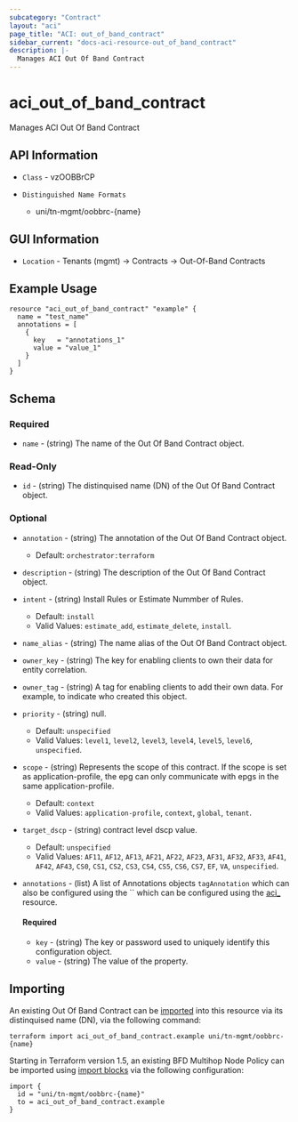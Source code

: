 ```yaml
---
subcategory: "Contract"
layout: "aci"
page_title: "ACI: out_of_band_contract"
sidebar_current: "docs-aci-resource-out_of_band_contract"
description: |-
  Manages ACI Out Of Band Contract
---
```


# aci_out_of_band_contract #

Manages ACI Out Of Band Contract

## API Information ##

* `Class` - vzOOBBrCP

* `Distinguished Name Formats`
  - uni/tn-mgmt/oobbrc-{name}

## GUI Information ##

* `Location` - Tenants (mgmt) -> Contracts -> Out-Of-Band Contracts

## Example Usage ##

```hcl
resource "aci_out_of_band_contract" "example" {
  name = "test_name"
  annotations = [
    {
      key   = "annotations_1"
      value = "value_1"
    }
  ]
}
```

## Schema

### Required

* `name` - (string) The name of the Out Of Band Contract object.

### Read-Only

* `id` - (string) The distinquised name (DN) of the Out Of Band Contract object.

### Optional
  
* `annotation` - (string) The annotation of the Out Of Band Contract object.
  - Default: `orchestrator:terraform`
* `description` - (string) The description of the Out Of Band Contract object.
* `intent` - (string) Install Rules or Estimate Nummber of Rules.
  - Default: `install`
  - Valid Values: `estimate_add`, `estimate_delete`, `install`.
* `name_alias` - (string) The name alias of the Out Of Band Contract object.
* `owner_key` - (string) The key for enabling clients to own their data for entity correlation.
* `owner_tag` - (string) A tag for enabling clients to add their own data. For example, to indicate who created this object.
* `priority` - (string) null.
  - Default: `unspecified`
  - Valid Values: `level1`, `level2`, `level3`, `level4`, `level5`, `level6`, `unspecified`.
* `scope` - (string) Represents the scope of this contract. If the scope is set as application-profile, the epg can only communicate with epgs in the same application-profile.
  - Default: `context`
  - Valid Values: `application-profile`, `context`, `global`, `tenant`.
* `target_dscp` - (string) contract level dscp value.
  - Default: `unspecified`
  - Valid Values: `AF11`, `AF12`, `AF13`, `AF21`, `AF22`, `AF23`, `AF31`, `AF32`, `AF33`, `AF41`, `AF42`, `AF43`, `CS0`, `CS1`, `CS2`, `CS3`, `CS4`, `CS5`, `CS6`, `CS7`, `EF`, `VA`, `unspecified`.

* `annotations` - (list) A list of Annotations objects `tagAnnotation` which can also be configured using the  `` which can be configured using the [aci_](https://registry.terraform.io/providers/CiscoDevNet/aci/latest/docs/resources/) resource.
  
  #### Required
  
  * `key` - (string) The key or password used to uniquely identify this configuration object.
  * `value` - (string) The value of the property.

## Importing ##

An existing Out Of Band Contract can be [imported](https://www.terraform.io/docs/import/index.html) into this resource via its distinquised name (DN), via the following command:

```
terraform import aci_out_of_band_contract.example uni/tn-mgmt/oobbrc-{name}
```

Starting in Terraform version 1.5, an existing BFD Multihop Node Policy can be imported 
using [import blocks](https://developer.hashicorp.com/terraform/language/import) via the following configuration:

```
import {
  id = "uni/tn-mgmt/oobbrc-{name}"
  to = aci_out_of_band_contract.example
}
```